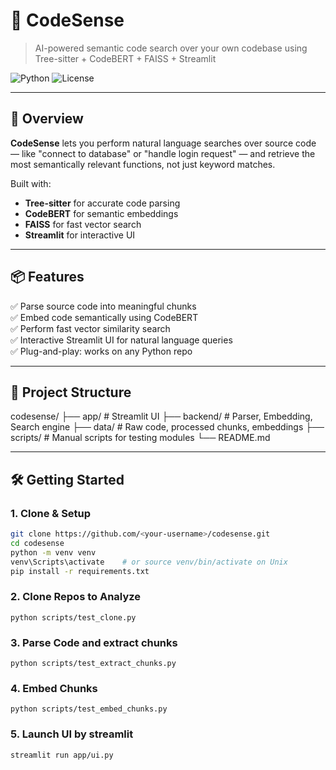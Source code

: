 # 🧠 CodeSense

> AI-powered semantic code search over your own codebase using Tree-sitter + CodeBERT + FAISS + Streamlit

![Python](https://img.shields.io/badge/Python-3.10%2B-blue.svg)
![License](https://img.shields.io/badge/license-MIT-green.svg)

---

## 🚀 Overview

**CodeSense** lets you perform natural language searches over source code — like "connect to database" or "handle login request" — and retrieve the most semantically relevant functions, not just keyword matches.

Built with:
- **Tree-sitter** for accurate code parsing
- **CodeBERT** for semantic embeddings
- **FAISS** for fast vector search
- **Streamlit** for interactive UI

---

## 📦 Features

✅ Parse source code into meaningful chunks  
✅ Embed code semantically using CodeBERT  
✅ Perform fast vector similarity search  
✅ Interactive Streamlit UI for natural language queries  
✅ Plug-and-play: works on any Python repo  

---

## 📂 Project Structure

codesense/
├── app/ # Streamlit UI
├── backend/ # Parser, Embedding, Search engine
├── data/ # Raw code, processed chunks, embeddings
├── scripts/ # Manual scripts for testing modules
└── README.md


---

## 🛠️ Getting Started

### 1. Clone & Setup
```bash
git clone https://github.com/<your-username>/codesense.git
cd codesense
python -m venv venv
venv\Scripts\activate    # or source venv/bin/activate on Unix
pip install -r requirements.txt
```

### 2. Clone Repos to Analyze
```
python scripts/test_clone.py
```

### 3. Parse Code and extract chunks

```
python scripts/test_extract_chunks.py
```

### 4. Embed Chunks
```
python scripts/test_embed_chunks.py
```

### 5. Launch UI by streamlit
```
streamlit run app/ui.py
```
